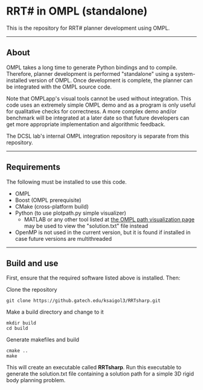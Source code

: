RRT# in OMPL (standalone)
===================

This is the repository for RRT# planner development using OMPL.

----------


About
-------------
OMPL takes a long time to generate Python bindings and to compile.  Therefore, planner development is performed "standalone" using a system-installed version of OMPL.  Once development is complete, the planner can be integrated with the OMPL source code.

Note that OMPLapp's visual tools cannot be used without integration.  This code uses an extremely simple OMPL demo and as a program is only useful for qualitative checks for correctness.  A more complex demo and/or benchmark will be integrated at a later date so that future developers can get more appropriate implementation and algorithmic feedback.

The DCSL lab's internal OMPL integration repository is separate from this repository.

----------


Requirements
-------------------

The following must be installed to use this code.

 - OMPL
 - Boost (OMPL prerequisite)
 - CMake (cross-platform build)
 - Python (to use plotpath.py simple visualizer)
	 - MATLAB or any other tool listed at [the OMPL path visualization page](http://ompl.kavrakilab.org/pathVisualization.html) may be used to view the "solution.txt" file instead
 - OpenMP is not used in the current version, but it is found if installed in case future versions are multithreaded

----------


Build and use
-------------------

First, ensure that the required software listed above is installed.  Then:

Clone the repository

    git clone https://github.gatech.edu/ksaigol3/RRTsharp.git

Make a build directory and change to it

    mkdir build
    cd build

Generate makefiles and build

    cmake ..
    make

This will create an executable called **RRTsharp**.  Run this executable to generate the solution.txt file containing a solution path for a simple 3D rigid body planning problem.
